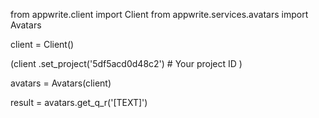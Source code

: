 from appwrite.client import Client
from appwrite.services.avatars import Avatars

client = Client()

(client
  .set_project('5df5acd0d48c2') # Your project ID
)

avatars = Avatars(client)

result = avatars.get_q_r('[TEXT]')
